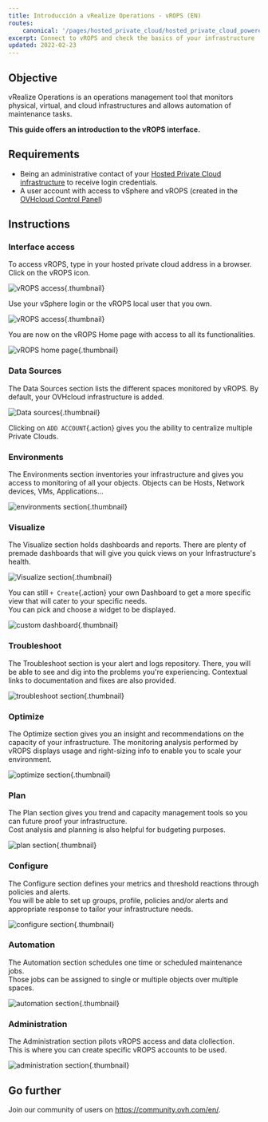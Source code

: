 ```yaml
---
title: Introducción a vRealize Operations - vROPS (EN)
routes:
    canonical: '/pages/hosted_private_cloud/hosted_private_cloud_powered_by_vmware/vrops_introduction'
excerpt: Connect to vROPS and check the basics of your infrastructure
updated: 2022-02-23
---
```


## Objective

vRealize Operations is an operations management tool that monitors physical, virtual, and cloud infrastructures and allows automation of maintenance tasks.

**This guide offers an introduction to the vROPS interface.**

## Requirements

- Being an administrative contact of your [Hosted Private Cloud infrastructure](https://www.ovhcloud.com/es-es/enterprise/products/hosted-private-cloud/) to receive login credentials.
- A user account with access to vSphere and vROPS (created in the [OVHcloud Control Panel](https://www.ovh.com/auth/?action=gotomanager&from=https://www.ovh.es/&ovhSubsidiary=es))

## Instructions

### Interface access

To access vROPS, type in your hosted private cloud address in a browser.<br>
Click on the vROPS icon.<br>

![vROPS access](images/en01logpage.png){.thumbnail}

Use your vSphere login or the vROPS local user that you own.

![vROPS access](images/en02log.png){.thumbnail}

You are now on the vROPS Home page with access to all its functionalities.

![vROPS home page](images/en03home.png){.thumbnail}

### Data Sources

The Data Sources section lists the different spaces monitored by vROPS. By default, your OVHcloud infrastructure is added.

![Data sources](images/en04datasources.png){.thumbnail}

Clicking on `ADD ACCOUNT`{.action} gives you the ability to centralize multiple Private Clouds.

### Environments

The Environments section inventories your infrastructure and gives you access to monitoring of all your objects. Objects can be Hosts, Network devices, VMs, Applications... 

![environments section](images/en05environment.png){.thumbnail}

### Visualize

The Visualize section holds dashboards and reports. There are plenty of premade dashboards that will give you quick views on your Infrastructure's health.

![Visualize section](images/en06dashboards.png){.thumbnail}

You can still `+ Create`{.action} your own Dashboard to get a more specific view that will cater to your specific needs.<br>
You can pick and choose a widget to be displayed.

![custom dashboard](images/en06dashboardsb.png){.thumbnail}

### Troubleshoot

The Troubleshoot section is your alert and logs repository. There, you will be able to see and dig into the problems you're experiencing. Contextual links to documentation and fixes are also provided.

![troubleshoot section](images/en07troubleshoot.png){.thumbnail}

### Optimize

The Optimize section gives you an insight and recommendations on the capacity of your infrastructure. The monitoring analysis performed by vROPS displays usage and right-sizing info to enable you to scale your environment.

![optimize section](images/en08optimize.png){.thumbnail}

### Plan

The Plan section gives you trend and capacity management tools so you can future proof your infrastructure.<br>
Cost analysis and planning is also helpful for budgeting purposes.

![plan section](images/en09plan.png){.thumbnail}

### Configure

The Configure section defines your metrics and threshold reactions through policies and alerts.<br>
You will be able to set up groups, profile, policies and/or alerts and appropriate response to tailor your infrastructure needs.

![configure section](images/en10configure.png){.thumbnail}

### Automation

The Automation section schedules one time or scheduled maintenance jobs.<br>
Those jobs can be assigned to single or multiple objects over multiple spaces.

![automation section](images/en11automation.png){.thumbnail}

### Administration

The Administration section pilots vROPS access and data clollection.<br>
This is where you can create specific vROPS accounts to be used. 

![administration section](images/en12administration.png){.thumbnail}

## Go further

Join our community of users on <https://community.ovh.com/en/>.
